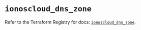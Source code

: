 # `ionoscloud_dns_zone`

Refer to the Terraform Registry for docs: [`ionoscloud_dns_zone`](https://registry.terraform.io/providers/ionos-cloud/ionoscloud/6.7.11/docs/resources/dns_zone).
